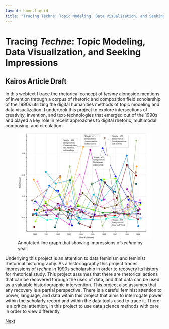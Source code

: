 ```yaml
---
layout: home.liquid
title: "Tracing Techne: Topic Modeling, Data Visualization, and Seeking Impressions"
---
```

# Tracing _Techne_: Topic Modeling, Data Visualization, and Seeking Impressions
## Kairos Article Draft
In this webtext I trace the rhetorical concept of _techne_ alongside mentions of invention through a corpus of rhetoric and composition field scholarship of the 1990s utilizing the digital humanities methods of topic modeling and data visualization. I undertook this project to explore intersections of creativity, invention, and text-technologies that emerged out of the 1990s and played a key role in recent approaches to digital rhetoric, multimodal composing, and circulation.

<figure>
<img src="img/invention_by_year_filtered.png" alt="Visualization that shows _techne_ impressions by year">
<figcaption>Annotated line graph that showing impressions of <i>techne</i> by year</figcaption>
</figure>

Underlying this project is an attention to data feminism and feminist rhetorical historiography. As a historiography this project traces impressions of _techne_ in 1990s scholarship in order to recovery its history for rhetorical study. This project assumes that there are rhetorical actions that can be recovered through the uses of data, and that data can be used as a valuable historiographic intervention. This project also assumes that any recovery is a partial perspective. There is a careful feminist attention to power, language, and data within this project that aims to interrogate power within the scholarly record and within the data tools used to trace it. There is a critical attention, in this project to use data science methods with care in order to view differently.

<div class="inline_nav">
<p><a href="/michael.healy/introduction/">Next</a></p></div>